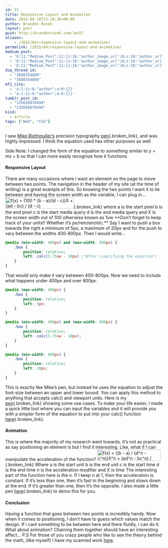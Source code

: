 ```yaml
---
id: 57
title: Responsive Layout and Animation
date: 2015-04-16T22:19:36+00:00
author: Brandon Rozek
layout: post
guid: http://brandonrozek.com/?p=57
aliases:
    - /2015/04/responsive-layout-and-animation/
permalink: /2015/04/responsive-layout-and-animation/
medium_post:
  - 'O:11:"Medium_Post":11:{s:16:"author_image_url";N;s:10:"author_url";N;s:11:"byline_name";N;s:12:"byline_email";N;s:10:"cross_link";N;s:2:"id";N;s:21:"follower_notification";N;s:7:"license";N;s:14:"publication_id";N;s:6:"status";N;s:3:"url";N;}'
  - 'O:11:"Medium_Post":11:{s:16:"author_image_url";N;s:10:"author_url";N;s:11:"byline_name";N;s:12:"byline_email";N;s:10:"cross_link";N;s:2:"id";N;s:21:"follower_notification";N;s:7:"license";N;s:14:"publication_id";N;s:6:"status";N;s:3:"url";N;}'
  - 'O:11:"Medium_Post":11:{s:16:"author_image_url";N;s:10:"author_url";N;s:11:"byline_name";N;s:12:"byline_email";N;s:10:"cross_link";N;s:2:"id";N;s:21:"follower_notification";N;s:7:"license";N;s:14:"publication_id";N;s:6:"status";N;s:3:"url";N;}'
dsq_thread_id:
  - "3688354609"
  - "3688354609"
mf2_cite:
  - 'a:1:{s:6:"author";a:0:{}}'
  - 'a:1:{s:6:"author";a:0:{}}'
tumblr_post_id:
  - "135656876494"
  - "135656876494"
kind:
  - article
tags: ["Web", "CSS"]
---
```

I saw [Mike Riethmuller&#8217;s](http://madebymike.com.au/) precision typography [pen](http://codepen.io/MadeByMike/pen/YPJJYv){.broken_link}, and was highly impressed. I think the equation used has other purposes as well

<!--more-->

Side Note: I changed the form of the equation to something similar to y = mx + b so that I can more easily recognize how it functions

#### Responsive Layout

There are many occasions where I want an element on the page to move between two points. The navigation in the header of my site (at the time of writing) is a great example of this. So knowing the two points I want it to lie between and having the screen width as the variable, I can plug in&#8230; [<img class="aligncenter size-full wp-image-58" src="https://brandonrozek.com/wp-content/uploads/2015/04/responsivelayoutequation.gif" alt="f(x) = (100 * (b - a)/(d - c))X + (ad - bc) / (d - c)" width="219" height="36" />](https://brandonrozek.com/wp-content/uploads/2015/04/responsivelayoutequation.gif){.broken_link} where a is the start pixel b is the end pixel c is the start media query d is the end media query and X is the screen width out of 100 otherwise known as 1vw \*\*Don&#8217;t forget to keep track of your units!! Whether it&#8217;s px/rem/em/etc.\*\* Say I want to push a box towards the right a minimum of 5px, a maximum of 20px and for the push to vary between the widths 400-800px. Then I would write&#8230;

```css
@media (min-width: 400px) and (max-width: 800px) {
    .box {
        position: relative;
        left: calc(3.75vw - 10px) /*After simplifying the equation*/ 
    }
}
```

That would only make it vary between 400-800px. Now we need to include what happens under 400px and over 800px.

```css
@media (max-width: 400px) {
    .box {
        position: relative;
        left: 5px;
    }
}

@media (min-width: 400px) and (max-width: 800px) {
    .box {
        position: relative;
        left: calc(3.75vw - 10px); 
    }
}

@media (min-width: 800px) {
    .box {
        position: relative;
        left: 20px; 
    }
}
```

This is exactly like Mike&#8217;s pen, but instead he uses the equation to adjust the font-size between an upper and lower bound. You can apply this method to anything that accepts calc() and viewport units. Here is my [pen](http://codepen.io/brandonrozek/pen/JoQVEb){.broken_link} showing some use cases. To make your life easier, I made a quick little tool where you can input the variables and it will provide you with a simpler form of the equation to put into your calc() function [here](http://codepen.io/brandonrozek/pen/KpPwGL){.broken_link}.

#### Animation

This is where the majority of my research went towards. It&#8217;s not as practical as say positioning an element is but I find it interesting. Like, what if I can manipulate the acceleration of the function? [<img class="aligncenter size-full wp-image-62" src="https://brandonrozek.com/wp-content/uploads/2015/04/accelerationequation.gif" alt="f(x) = ((b - a) / (d^n - c^n))X^n + (ad^n - bc^n) / (d^n - c^n) " width="202" height="36" />](https://brandonrozek.com/wp-content/uploads/2015/04/accelerationequation.gif){.broken_link} Where a is the start unit b is the end unit c is the start time d is the end time n is the acceleration modifier and X is time The interesting part of the function here is the n. If I keep n at 1, then the acceleration is constant. If it&#8217;s less than one, then it&#8217;s fast in the beginning and slows down at the end. If it&#8217;s greater than one, then it&#8217;s the opposite. I also made a little pen [here](http://codepen.io/brandonrozek/pen/RNzdOV){.broken_link} to demo this for you.

#### Conclusion

Having a function that goes between two points is incredibly handy. Now when it comes to positioning, I don&#8217;t have to guess which values match the design. If i cant something to be between here and there fluidly, I can do it. What about animation? Chaining them together should have an interesting affect&#8230; P.S For those of you crazy people who like to see the theory behind the math, (like myself) I have my scanned work [here](/blog/2015-04-16-function-two-points-theory/).